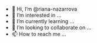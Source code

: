 - 👋 Hi, I’m @riana-nazarrova
- 👀 I’m interested in ...
- 🌱 I’m currently learning ...
- 💞️ I’m looking to collaborate on ...
- 📫 How to reach me ...

<!---
riana-nazarrova/riana-nazarrova is a ✨ special ✨ repository because its `README.md` (this file) appears on your GitHub profile.
You can click the Preview link to take a look at your changes.
--->
